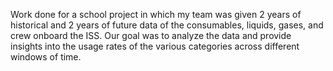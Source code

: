 Work done for a school project in which my team was given 2 years of historical and 2 years of future data of the consumables, liquids, gases,
and crew onboard the ISS. Our goal was to analyze the data and provide insights into the usage rates of the various categories
across different windows of time.
